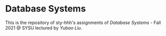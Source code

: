 # Database Systems

This is the repository of sty-hhh's assignments of *Database Systems* - Fall 2021 @ SYSU lectured by *Yubao Liu*.
